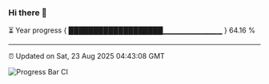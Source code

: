### Hi there 👋

⏳ Year progress { ███████████████████▁▁▁▁▁▁▁▁▁▁▁ } 64.16 %

---

⏰ Updated on Sat, 23 Aug 2025 04:43:08 GMT

![Progress Bar CI](https://github.com/IshwaranRudhara/GIT-ACTION/workflows/Progress%20Bar%20CI/badge.svg)
